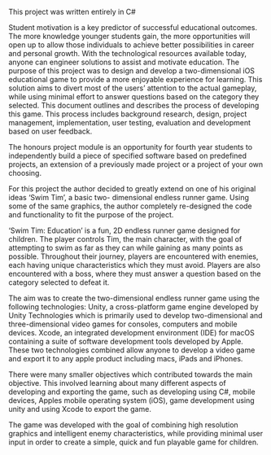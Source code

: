 This project was written entirely in C#

Student motivation is a key predictor of successful educational outcomes. The more knowledge younger students gain, the more opportunities will open up to allow those individuals to achieve better possibilities in career and personal growth. With the technological resources available today, anyone can engineer solutions to assist and motivate education. The purpose of this project was to design and develop a two-dimensional iOS educational game to provide a more enjoyable experience for learning. This solution aims to divert most of the users’ attention to the actual gameplay, while using minimal effort to answer questions based on the category they selected. This document outlines and describes the process of developing this game. This process includes background research, design, project management, implementation, user testing, evaluation and development based on user feedback.

The honours project module is an opportunity for fourth year students to independently build a piece of specified software based on predefined projects, an extension of a previously made project or a project of your own choosing.

For this project the author decided to greatly extend on one of his original ideas ‘Swim Tim’, a basic two- dimensional endless runner game. Using some of the same graphics, the author completely re-designed the code and functionality to fit the purpose of the project.

‘Swim Tim: Education’ is a fun, 2D endless runner game designed for children. The player controls Tim, the main character, with the goal of attempting to swim as far as they can while gaining as many points as possible. Throughout their journey, players are encountered with enemies, each having unique characteristics which they must avoid. Players are also encountered with a boss, where they must answer a question based on the category selected to defeat it.

The aim was to create the two-dimensional endless runner game using the following technologies: Unity, a cross-platform game engine developed by Unity Technologies which is primarily used to develop two-dimensional and three-dimensional video games
for consoles, computers and mobile devices. Xcode, an integrated development environment (IDE) for macOS containing a suite of software development tools developed by Apple. These two technologies combined allow anyone to develop a video game and export it to any apple product including macs, iPads and iPhones.

There were many smaller objectives which contributed towards the main objective. This involved learning about many different aspects of developing and exporting the game, such as developing using C#, mobile devices, Apples mobile operating system (iOS), game development using unity and using Xcode to export the game.

The game was developed with the goal of combining high resolution graphics and intelligent enemy characteristics, while providing minimal user input in order to create a simple, quick and fun playable game for children.

